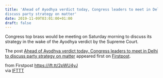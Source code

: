 ```yaml
---
title: 'Ahead of Ayodhya verdict today, Congress leaders to meet in Delhi to
discuss party strategy on matter'
date: 2019-11-09T03:01:00+01:00
draft: false
---
```


Congress top brass would be meeting on Saturday morning to discuss its strategy in the wake of the Ayodhya verdict by the Supreme Court.

The post [Ahead of Ayodhya verdict today, Congress leaders to meet in Delhi to discuss party strategy on matter](http://www.firstpost.com/india/ahead-of-ayodhya-verdict-today-congress-leaders-to-meet-in-delhi-to-discuss-party-strategy-on-matter-7625171.html) appeared first on [Firstpost](http://www.firstpost.com).

  
  
from Firstpost https://ift.tt/2pWU4yJ  
via [IFTTT](https://ifttt.com/?ref=da&site=blogger)